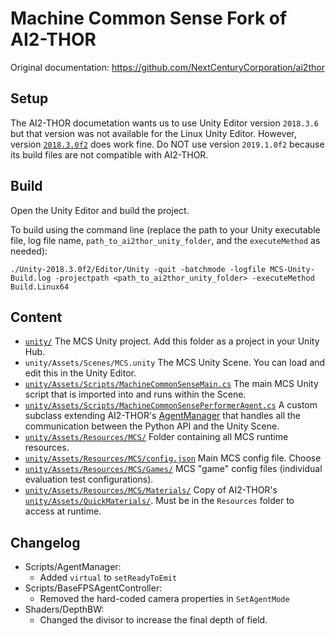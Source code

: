 # Machine Common Sense Fork of AI2-THOR

Original documentation:  https://github.com/NextCenturyCorporation/ai2thor

## Setup

The AI2-THOR documetation wants us to use Unity Editor version `2018.3.6` but that version was not available for the Linux Unity Editor.  However, version [`2018.3.0f2`](https://forum.unity.com/threads/unity-on-linux-release-notes-and-known-issues.350256/page-2#post-4009651) does work fine.  Do NOT use version `2019.1.0f2` because its build files are not compatible with AI2-THOR.

## Build

Open the Unity Editor and build the project.

To build using the command line (replace the path to your Unity executable file, log file name, `path_to_ai2thor_unity_folder`, and the `executeMethod` as needed):

```
./Unity-2018.3.0f2/Editor/Unity -quit -batchmode -logfile MCS-Unity-Build.log -projectpath <path_to_ai2thor_unity_folder> -executeMethod Build.Linux64
```

## Content

- [`unity/`](./unity)  The MCS Unity project.  Add this folder as a project in your Unity Hub.
- `unity/Assets/Scenes/MCS.unity`  The MCS Unity Scene.  You can load and edit this in the Unity Editor.
- [`unity/Assets/Scripts/MachineCommonSenseMain.cs`](./unity/Assets/Scripts/MachineCommonSenseMain.cs)  The main MCS Unity script that is imported into and runs within the Scene.
- [`unity/Assets/Scripts/MachineCommonSensePerformerAgent.cs`](./unity/Assets/Scripts/MachineCommonSensePerformerAgent.cs)  A custom subclass extending AI2-THOR's [AgentManager](./unity/Assets/Scripts/AgentManager.cs) that handles all the communication between the Python API and the Unity Scene.
- [`unity/Assets/Resources/MCS/`](./unity/Assets/Resources/MCS)  Folder containing all MCS runtime resources.
- [`unity/Assets/Resources/MCS/config.json`](./unity/Assets/Resources/MCS/config.json)  Main MCS config file.  Choose 
- [`unity/Assets/Resources/MCS/Games/`](./unity/Assets/Resources/MCS/Games)  MCS "game" config files (individual evaluation test configurations).
- [`unity/Assets/Resources/MCS/Materials/`](./unity/Assets/Resources/MCS/Materials)  Copy of AI2-THOR's [`unity/Assets/QuickMaterials/`](./unity/Assets/QuickMaterials).  Must be in the `Resources` folder to access at runtime.

## Changelog

- Scripts/AgentManager:
  - Added `virtual` to `setReadyToEmit`
- Scripts/BaseFPSAgentController:
  - Removed the hard-coded camera properties in `SetAgentMode`
- Shaders/DepthBW:
  - Changed the divisor to increase the final depth of field.
  
